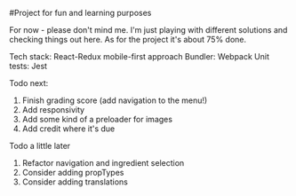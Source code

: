#Project for fun and learning purposes

For now - please don't mind me.
I'm just playing with different solutions and checking things out here.
As for the project it's about 75% done.

Tech stack: React-Redux
mobile-first approach
Bundler: Webpack
Unit tests: Jest

Todo next:
1. Finish grading score (add navigation to the menu!)
2. Add responsivity
3. Add some kind of a preloader for images
4. Add credit where it's due

Todo a little later
1. Refactor navigation and ingredient selection
2. Consider adding propTypes
3. Consider adding translations